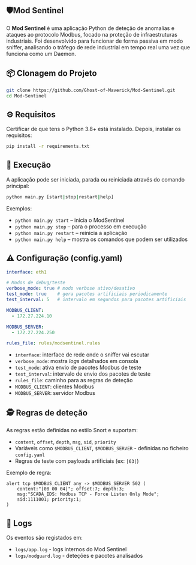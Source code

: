 ## 🛡️Mod Sentinel

O **Mod Sentinel** é uma aplicação Python de deteção de anomalias e ataques ao protocolo Modbus, focado na proteção de infraestruturas industriais. Foi desenvolvido para funcionar de forma passiva em modo sniffer, analisando o tráfego de rede industrial em tempo real uma vez que funciona como um Daemon.

## 📦 Clonagem do Projeto

```bash
git clone https://github.com/Ghost-of-Maverick/Mod-Sentinel.git
cd Mod-Sentinel
```

## ⚙️ Requisitos

Certificar de que tens o Python 3.8+ está instalado. Depois, instalar os requisitos:
```bash
pip install -r requirements.txt
```

## 🚀 Execução

A aplicação pode ser iniciada, parada ou reiniciada através do comando principal:
```bash
python main.py [start|stop|restart|help]
```

Exemplos:
   - `python main.py start` – inicia o ModSentinel
   - `python main.py stop` – para o processo em execução
   - `python main.py restart` – reinicia a aplicação
   - `python main.py help` – mostra os comandos que podem ser utilizados

## ⚠️ Configuração (config.yaml)
```yaml
interface: eth1

# Modos de debug/teste
verbose_mode: true # modo verbose ativo/desativo
test_mode: true    # gera pacotes artificiais periodicamente
test_interval: 5   # intervalo em segundos para pacotes artificiais

MODBUS_CLIENT:
  - 172.27.224.10

MODBUS_SERVER:
  - 172.27.224.250

rules_file: rules/modsentinel.rules
```
 - `interface`: interface de rede onde o sniffer vai escutar
 - `verbose_mode`: mostra _logs_ detalhados em consola
 - `test_mode`: ativa envio de pacotes Modbus de teste
 - `test_interval`: intervalo de envio dos pacotes de teste
 - `rules_file`: caminho para as regras de deteção
 - `MODBUS_CLIENT`: clientes Modbus
 - `MODBUS_SERVER`: servidor Modbus

## 🕵️ Regras de deteção

As regras estão definidas no estilo Snort e suportam:
  - `content`, `offset`, `depth`, `msg`, `sid`, `priority`
  - Variáveis como `$MODBUS_CLIENT`, `$MODBUS_SERVER` - definidas no ficheiro `config.yaml`
  - Regras de teste com payloads artificiais (ex: `|63|`)

Exemplo de regra:

```
alert tcp $MODBUS_CLIENT any -> $MODBUS_SERVER 502 (
    content:"|08 00 04|"; offset:7; depth:3;
    msg:"SCADA_IDS: Modbus TCP - Force Listen Only Mode";
    sid:1111001; priority:1;
)
```

## 📂 Logs

Os eventos são registados em:
  - `logs/app.log` - logs internos do Mod Sentinel
  - `logs/modguard.log` - deteções e pacotes analisados
